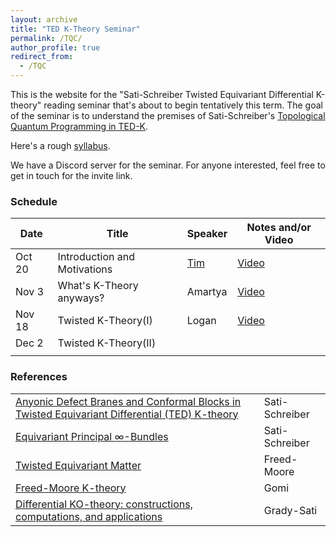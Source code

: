 ```yaml
---
layout: archive
title: "TED K-Theory Seminar"
permalink: /TQC/
author_profile: true
redirect_from:
  - /TQC
---
```




This is the website for the "Sati-Schreiber Twisted Equivariant Differential K-theory" reading seminar that's about to begin tentatively this term.
The goal of the seminar is to understand the premises of Sati-Schreiber's [Topological Quantum Programming in TED-K](https://ncatlab.org/schreiber/show/Topological+Quantum+Programming+in+TED-K#GMConAbs).

Here's a rough [syllabus](https://drive.google.com/file/d/1pfmDwKK2k0fjr8-vN5W2tLQU-VtCSo23/view?usp=drive_link).

We have a Discord server for the seminar. For anyone interested, feel free to get in touch for the invite link.


### Schedule

| Date | Title | Speaker | Notes and/or Video |
--- | --- | --- | ---
| Oct 20 | Introduction and Motivations | [Tim](https://thosgood.com/) | [Video](https://youtu.be/1yYDuU3Eyi0) |
| Nov 3 | What's K-Theory anyways? | Amartya | [Video](https://youtu.be/nh2vBS_kTlM?si=1f2KZrrO9s7B0nKZ) |
| Nov 18 | Twisted K-Theory(I) | Logan | [Video](https://youtu.be/pBKmHRG7EY4?si=9SSfD_iDz74pQp71)|
| Dec 2 | Twisted K-Theory(II) |  | |
|  | | | |



### References

| | |
--- | --- 
| [Anyonic Defect Branes and Conformal Blocks in Twisted Equivariant Differential (TED) K-theory](https://ncatlab.org/schreiber/files/DefectBranes_220824.pdf) | Sati-Schreiber |
| [Equivariant Principal $\infty$-Bundles](https://ncatlab.org/schreiber/files/EquivariantInfinityBundles_230801.pdf) | Sati-Schreiber |
| [Twisted Equivariant Matter](https://arxiv.org/abs/1208.5055) | Freed-Moore |
| [Freed-Moore K-theory](https://arxiv.org/abs/1705.09134v4) | Gomi
| [Differential KO-theory: constructions, computations, and applications](https://arxiv.org/abs/1809.07059v3) | Grady-Sati









